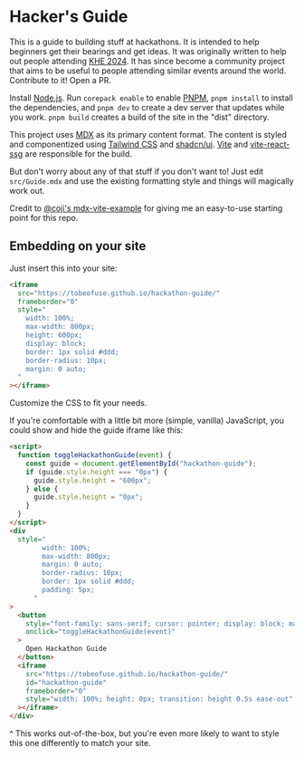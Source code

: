 # Hacker's Guide

This is a guide to building stuff at hackathons. It is intended to help beginners get their bearings and get ideas. It was originally written to help out people attending [KHE 2024](https://kent-hack-enough-2024.devpost.com/). It has since become a community project that aims to be useful to people attending similar events around the world. Contribute to it! Open a PR.

Install [Node.js](https://nodejs.org/en/download). Run `corepack enable` to enable [PNPM](https://pnpm.io/), `pnpm install` to install the dependencies, and `pnpm dev` to create a dev server that updates while you work. `pnpm build` creates a build of the site in the "dist" directory.

This project uses [MDX](https://mdxjs.com/) as its primary content format. The content is styled and componentized using [Tailwind CSS](https://tailwindcss.com/) and [shadcn/ui](https://ui.shadcn.com/). [Vite](https://vite.dev/) and [vite-react-ssg](https://github.com/Daydreamer-riri/vite-react-ssg) are responsible for the build.

But don't worry about any of that stuff if you don't want to! Just edit `src/Guide.mdx` and use the existing formatting style and things will magically work out.

Credit to [@coji's mdx-vite-example](https://github.com/coji/mdx-vite-example) for giving me an easy-to-use starting point for this repo.

## Embedding on your site

Just insert this into your site:

```html
<iframe
  src="https://tobeofuse.github.io/hackathon-guide/"
  frameborder="0"
  style="
    width: 100%;
    max-width: 800px;
    height: 600px;
    display: block;
    border: 1px solid #ddd;
    border-radius: 10px;
    margin: 0 auto;
  "
></iframe>
```

Customize the CSS to fit your needs.

If you're comfortable with a little bit more (simple, vanilla) JavaScript, you could show and hide the guide iframe like this:

```html
<script>
  function toggleHackathonGuide(event) {
    const guide = document.getElementById("hackathon-guide");
    if (guide.style.height === "0px") {
      guide.style.height = "600px";
    } else {
      guide.style.height = "0px";
    }
  }
</script>
<div
  style="
        width: 100%;
        max-width: 800px;
        margin: 0 auto;
        border-radius: 10px;
        border: 1px solid #ddd;
        padding: 5px;
      "
>
  <button
    style="font-family: sans-serif; cursor: pointer; display: block; margin: 15px auto 0"
    onclick="toggleHackathonGuide(event)"
  >
    Open Hackathon Guide
  </button>
  <iframe
    src="https://tobeofuse.github.io/hackathon-guide/"
    id="hackathon-guide"
    frameborder="0"
    style="width: 100%; height: 0px; transition: height 0.5s ease-out"
  ></iframe>
</div>
```

^ This works out-of-the-box, but you're even more likely to want to style this one differently to match your site.
